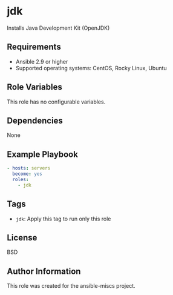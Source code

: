 jdk
=========

Installs Java Development Kit (OpenJDK)

Requirements
------------

- Ansible 2.9 or higher
- Supported operating systems: CentOS, Rocky Linux, Ubuntu

Role Variables
--------------

This role has no configurable variables.

Dependencies
------------

None

Example Playbook
----------------

```yaml
- hosts: servers
  become: yes
  roles:
    - jdk
```

Tags
----

- `jdk`: Apply this tag to run only this role

License
-------

BSD

Author Information
------------------

This role was created for the ansible-miscs project.
